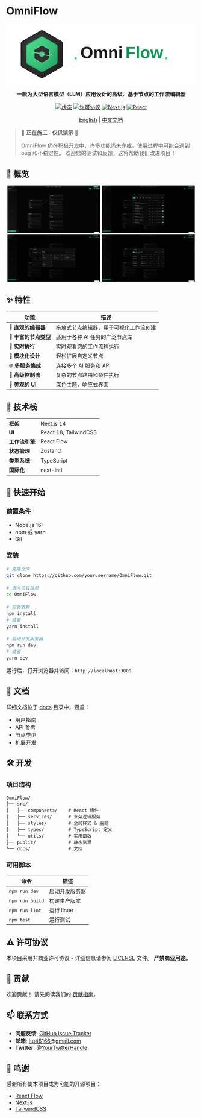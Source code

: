 # OmniFlow

<div align="center">

![OmniFlow Logo](./docs/images/logo.svg) 

**一款为大型语言模型（LLM）应用设计的高级、基于节点的工作流编辑器**

[![状态](https://img.shields.io/badge/状态-开发中-yellow)](https://github.com/B143KC47/OmniFlow)
[![许可协议](https://img.shields.io/badge/许可协议-非商业-red)](./LICENSE)
[![Next.js](https://img.shields.io/badge/Next.js-14-black)](https://nextjs.org/)
[![React](https://img.shields.io/badge/React-18-blue)](https://reactjs.org/)

[English](./README.md) | [中文文档](./README.CN.md)

</div>

> 🚧 **正在施工 - 仅供演示** 🚧
>
> OmniFlow 仍在积极开发中，许多功能尚未完成。使用过程中可能会遇到 bug 和不稳定性。 欢迎您的测试和反馈，这将帮助我们改进项目！

## 📸 概览

<div align="center">
    <img src="./docs/images/asset1.png" alt="OmniFlow 界面" width="49%" />
    <img src="./docs/images/asset2.png" alt="OmniFlow 界面" width="49%" />
</div>
<div align="center">
    <img src="./docs/images/asset3.png" alt="OmniFlow 界面" width="49%" />
    <img src="./docs/images/asset4.png" alt="OmniFlow 界面" width="49%" />
</div>

## ✨ 特性

| 功能 | 描述 |
|---------|-------------|
| 📝 **直观的编辑器** | 拖放式节点编辑器，用于可视化工作流创建 |
| 🤖 **丰富的节点类型** | 适用于各种 AI 任务的广泛节点库 |
| 🔄 **实时执行** | 实时观看您的工作流程运行 |
| 🔌 **模块化设计** | 轻松扩展自定义节点 |
| 🌐 **多服务集成** | 连接多个 AI 服务和 API |
| 🎯 **高级控制流** | 复杂的节点路由和条件执行 |
| 🎨 **美观的 UI** | 深色主题，响应式界面 |

## 🔧 技术栈

<table>
    <tr>
        <td><b>框架</b></td>
        <td>Next.js 14</td>
    </tr>
    <tr>
        <td><b>UI</b></td>
        <td>React 18, TailwindCSS</td>
    </tr>
    <tr>
        <td><b>工作流引擎</b></td>
        <td>React Flow</td>
    </tr>
    <tr>
        <td><b>状态管理</b></td>
        <td>Zustand</td>
    </tr>
    <tr>
        <td><b>类型系统</b></td>
        <td>TypeScript</td>
    </tr>
    <tr>
        <td><b>国际化</b></td>
        <td>next-intl</td>
    </tr>
</table>

## 🚀 快速开始

### 前置条件

- Node.js 16+
- npm 或 yarn
- Git

### 安装

```bash
# 克隆仓库
git clone https://github.com/yourusername/OmniFlow.git

# 进入项目目录
cd OmniFlow

# 安装依赖
npm install
# 或者
yarn install

# 启动开发服务器
npm run dev
# 或者
yarn dev
```

运行后，打开浏览器并访问：`http://localhost:3000`

## 📖 文档

详细文档位于 [docs](./docs) 目录中，涵盖：

- 用户指南
- API 参考
- 节点类型
- 扩展开发

## 🛠️ 开发

### 项目结构

```
OmniFlow/
├── src/
│   ├── components/    # React 组件
│   ├── services/      # 业务逻辑服务
│   ├── styles/        # 全局样式 & 主题
│   ├── types/         # TypeScript 定义
│   └── utils/         # 实用函数
├── public/            # 静态资源
└── docs/              # 文档
```

### 可用脚本

| 命令 | 描述 |
|---------|-------------|
| `npm run dev` | 启动开发服务器 |
| `npm run build` | 构建生产版本 |
| `npm run lint` | 运行 linter |
| `npm test` | 运行测试 |

## ⚠️ 许可协议

本项目采用非商业许可协议 - 详细信息请参阅 [LICENSE](LICENSE) 文件。
**严禁商业用途。**

## 🤝 贡献

欢迎贡献！ 请先阅读我们的 [贡献指南](CONTRIBUTING.md)。

## 📫 联系方式

- **问题反馈**: [GitHub Issue Tracker](https://github.com/B143KC47/OmniFlow/issues)
- **邮箱**: ltu46166@gmail.com
- **Twitter**: [@YourTwitterHandle](https://twitter.com/YourTwitterHandle) <!-- 可选：如果项目有Twitter账号，可以添加 -->

## 🙏 鸣谢

感谢所有使本项目成为可能的开源项目：

- [React Flow](https://reactflow.dev/)
- [Next.js](https://nextjs.org/)
- [TailwindCSS](https://tailwindcss.com/)